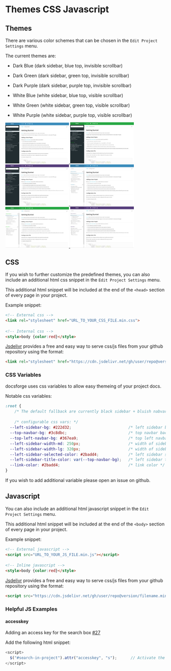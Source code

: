 Themes CSS Javascript
==============

Themes
------
There are various color schemes that can be chosen in the <code><i class="fa fa-cog"></i></code> `Edit Project Settings` menu.

The current themes are:

- Dark Blue (dark sidebar, blue top, invisible scrollbar)

- Dark Green (dark sidebar, green top, invisible scrollbar)

- Dark Purple (dark sidebar, purple top, invisible scrollbar)

- White Blue (white sidebar, blue top, visible scrollbar)

- White Green (white sidebar, green top, visible scrollbar)

- White Purple (white sidebar, purple top, visible scrollbar)

<p>
    <a href="https://raw.githubusercontent.com/erez-o/docsforge/master/images/themes/dark-blue.jpg">
        <img width="200" alt="Dark Blue" src="https://raw.githubusercontent.com/erez-o/docsforge/master/images/themes/dark-blue.jpg">
    </a>
    <a href="https://raw.githubusercontent.com/erez-o/docsforge/master/images/themes/dark-green.jpg">
        <img width="200" alt="Dark Green" src="https://raw.githubusercontent.com/erez-o/docsforge/master/images/themes/dark-green.jpg">
    </a>
    <a href="https://raw.githubusercontent.com/erez-o/docsforge/master/images/themes/dark-purple.jpg">
        <img width="200" alt="Dark Purple" src="https://raw.githubusercontent.com/erez-o/docsforge/master/images/themes/dark-purple.jpg">
    </a>
    <a href="https://raw.githubusercontent.com/erez-o/docsforge/master/images/themes/white-blue.jpg">
        <img width="200" alt="White Blue" src="https://raw.githubusercontent.com/erez-o/docsforge/master/images/themes/white-blue.jpg">
    </a>
    <a href="https://raw.githubusercontent.com/erez-o/docsforge/master/images/themes/white-green.jpg">
        <img width="200" alt="White Green" src="https://raw.githubusercontent.com/erez-o/docsforge/master/images/themes/white-green.jpg">
    </a>
    <a href="https://raw.githubusercontent.com/erez-o/docsforge/master/images/themes/white-purple.jpg">
        <img width="200" alt="White Purple" src="https://raw.githubusercontent.com/erez-o/docsforge/master/images/themes/white-purple.jpg">
    </a>
</p>

CSS
---

If you wish to further customize the predefined themes, you can also include an additional html css snippet in the <code><i class="fa fa-cog"></i></code> `Edit Project Settings` menu.

This additional html snippet will be included at the end of the `<head>` section of every page in your project.

Example snippet:

```html
<!-- External css -->
<link rel="stylesheet" href="URL_TO_YOUR_CSS_FILE.min.css">

<!-- Internal css -->
<style>body {color:red}</style>
```

[Jsdelivr](https://github.com/jsdelivr/jsdelivr) provides a free and easy way to serve css/js files from your github repository using the format:

```html
<link rel="stylesheet" href="https://cdn.jsdelivr.net/gh/user/repo@version/filename.min.css">.
```

### CSS Variables ###

docsforge uses css variables to allow easy themeing of your project docs.

Notable css variables:

```css
:root {
    /* The default fallback are currently black sidebar + bluish nabvar/sidebar titles. */

    /* configurable css vars: */
  --left-sidebar-bg: #222d32;                         /* left sidebar background - default= balckish */
  --top-navbar-bg: #3c8dbc;                           /* top navbar background - default=blueish */
  --top-left-navbar-bg: #367ea9;                      /* top left navbar background - default=darker blueish */
  --left-sidebar-width-md: 250px;                     /* width of sidebar in md screens. Maintainers can change if it's too narrow */
  --left-sidebar-width-lg: 320px;                     /* width of sidebar in lg screens. Maintainers can change if it's too narrow */
  --left-sidebar-selected-color: #2badd4;             /* left sidebar selected color. ONLY APPLICABLE TO WHITE THEME (blue by default). */
  --left-sidebar-title-color: var(--top-navbar-bg);   /* left sidebar title colors. ONLY APPLICABLE TO DARK THEME (blue by default). (On white theme, the titles color are the same as the tree.) */
  --link-color: #2badd4;                              /* link color */
}
```

If you wish to add additional variable please open an issue on github. 




Javascript
----------

You can also include an additional html javascript snippet in the <code><i class="fa fa-cog"></i></code> `Edit Project Settings` menu.

This additional html snippet will be included at the end of the `<body>` section of every page in your project.

Example snippet:

```html
<!-- External javascript -->
<script src="URL_TO_YOUR_JS_FILE.min.js"></script>

<!-- Inline javascript -->
<style>body {color:red}</style>
```

[Jsdelivr](https://github.com/jsdelivr/jsdelivr) provides a free and easy way to serve css/js files from your github repository using the format:

```html
<script src="https://cdn.jsdelivr.net/gh/user/repo@version/filename.min.js"></script>
```

### Helpful JS Examples ###

#### accesskey ####

Adding an access key for the search box [#27](https://github.com/erez-o/docsforge/issues/27)

Add the following html snippet:

```js
<script>
  $("#search-in-project").attr("accesskey", "s");      // Activate the search box when pressing "s" on the keyboard
</script>
```
